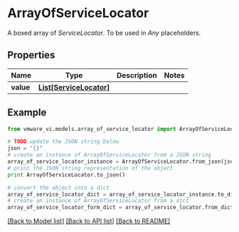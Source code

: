 # ArrayOfServiceLocator

A boxed array of *ServiceLocator*. To be used in *Any* placeholders. 

## Properties
Name | Type | Description | Notes
------------ | ------------- | ------------- | -------------
**value** | [**List[ServiceLocator]**](ServiceLocator.md) |  | 

## Example

```python
from vmware_vi.models.array_of_service_locator import ArrayOfServiceLocator

# TODO update the JSON string below
json = "{}"
# create an instance of ArrayOfServiceLocator from a JSON string
array_of_service_locator_instance = ArrayOfServiceLocator.from_json(json)
# print the JSON string representation of the object
print ArrayOfServiceLocator.to_json()

# convert the object into a dict
array_of_service_locator_dict = array_of_service_locator_instance.to_dict()
# create an instance of ArrayOfServiceLocator from a dict
array_of_service_locator_form_dict = array_of_service_locator.from_dict(array_of_service_locator_dict)
```
[[Back to Model list]](../README.md#documentation-for-models) [[Back to API list]](../README.md#documentation-for-api-endpoints) [[Back to README]](../README.md)


